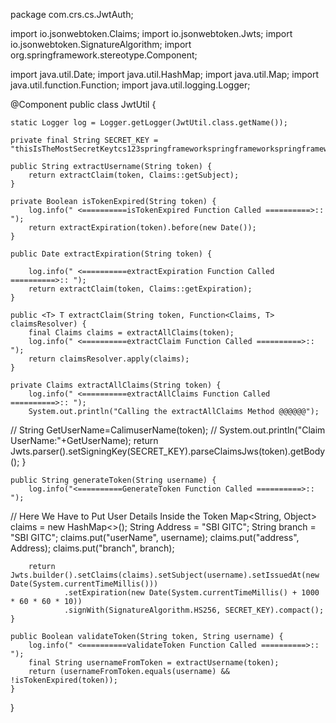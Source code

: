 package com.crs.cs.JwtAuth;

import io.jsonwebtoken.Claims;
import io.jsonwebtoken.Jwts;
import io.jsonwebtoken.SignatureAlgorithm;
import org.springframework.stereotype.Component;

import java.util.Date;
import java.util.HashMap;
import java.util.Map;
import java.util.function.Function;
import java.util.logging.Logger;

@Component
public class JwtUtil {

    static Logger log = Logger.getLogger(JwtUtil.class.getName());

    private final String SECRET_KEY = "thisIsTheMostSecretKeytcs123springframeworkspringframeworkspringframework";

    public String extractUsername(String token) {
        return extractClaim(token, Claims::getSubject);
    }

    private Boolean isTokenExpired(String token) {
        log.info(" <==========isTokenExpired Function Called ==========>:: ");
        return extractExpiration(token).before(new Date());
    }

    public Date extractExpiration(String token) {

        log.info(" <==========extractExpiration Function Called ==========>:: ");
        return extractClaim(token, Claims::getExpiration);
    }

    public <T> T extractClaim(String token, Function<Claims, T> claimsResolver) {
        final Claims claims = extractAllClaims(token);
        log.info(" <==========extractClaim Function Called ==========>:: ");
        return claimsResolver.apply(claims);
    }

    private Claims extractAllClaims(String token) {
        log.info(" <==========extractAllClaims Function Called ==========>:: ");
        System.out.println("Calling the extractAllClaims Method @@@@@@");
//        String GetUserName=CalimuserName(token);
//        System.out.println("Claim  UserName:"+GetUserName);
        return Jwts.parser().setSigningKey(SECRET_KEY).parseClaimsJws(token).getBody();
    }


    public String generateToken(String username) {
        log.info("<==========GenerateToken Function Called ==========>::  ");


//        Here We Have to Put User Details Inside the Token
        Map<String, Object> claims = new HashMap<>();
        String Address = "SBI GITC";
        String branch = "SBI GITC";
        claims.put("userName", username);
        claims.put("address", Address);
        claims.put("branch", branch);


        return Jwts.builder().setClaims(claims).setSubject(username).setIssuedAt(new Date(System.currentTimeMillis()))
                .setExpiration(new Date(System.currentTimeMillis() + 1000 * 60 * 60 * 10))
                .signWith(SignatureAlgorithm.HS256, SECRET_KEY).compact();
    }

    public Boolean validateToken(String token, String username) {
        log.info(" <==========validateToken Function Called ==========>:: ");
        final String usernameFromToken = extractUsername(token);
        return (usernameFromToken.equals(username) && !isTokenExpired(token));
    }
}

